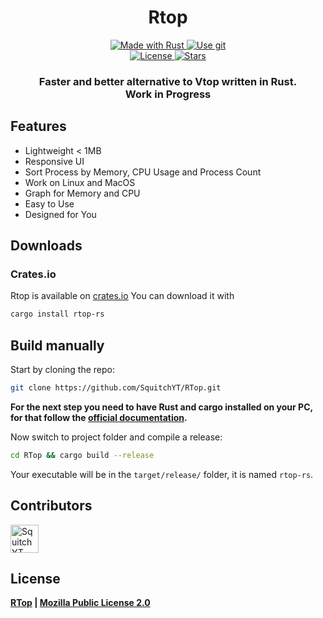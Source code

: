 <!--suppress HtmlDeprecatedAttribute -->
<h1 align="center">
  Rtop
</h1>
<p align="center">
    <a href="https://www.rust-lang.org/">
        <img src="https://img.shields.io/badge/Rust-000000?style=for-the-badge&logo=rust&logoColor=white" alt="Made with Rust">
    </a>
    <a href="https://github.com/SquitchYT/RTop">
        <img src="https://img.shields.io/badge/Git-F05032?style=for-the-badge&logo=git&logoColor=white" alt="Use git">
    </a>
    <br>
    <a href="https://github.com/SquitchYT/RTop/blob/main/LICENSE">
        <img src="https://img.shields.io/github/license/SquitchYT/RTop?style=for-the-badge" alt="License">
    </a>
    <a href="https://github.com/SquitchYT/RTop/stargazers">
        <img src="https://img.shields.io/github/stars/SquitchYT/RTop?style=for-the-badge" alt="Stars">
    </a>
</p>
<h3 align="center">
    <strong>Faster and better alternative to Vtop written in Rust.</strong>
    <br>
    Work in Progress
</h3>

## Features
* Lightweight < 1MB
* Responsive UI
* Sort Process by Memory, CPU Usage and Process Count
* Work on Linux and MacOS
* Graph for Memory and CPU
* Easy to Use
* Designed for You

## Downloads
### Crates.io
Rtop is available on [crates.io](https://crates.io/crates/rtop-rs/) You can download it with
```bash
cargo install rtop-rs
```

## Build manually
Start by cloning the repo:
```bash
git clone https://github.com/SquitchYT/RTop.git
```
**For the next step you need to have Rust and cargo installed on your PC, for that follow the [official documentation](https://www.rust-lang.org/tools/install).**

Now switch to project folder and compile a release:
```bash
cd RTop && cargo build --release
```

Your executable will be in the `target/release/` folder, it is named `rtop-rs`.

## Contributors
[<img width="45" src="https://avatars.githubusercontent.com/u/63391793?v=4" alt="SquitchYT">](https://github.com/SquitchYT)

## License
**[RTop](https://github.com/SquitchYT/RTop) | [Mozilla Public License 2.0](https://github.com/SquitchYT/RTop/blob/main/LICENSE)**